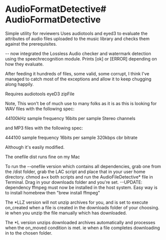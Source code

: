 # AudioFormatDetective# AudioFormatDetective
Simple utility for reviewers
Uses audiotools and eyed3 to evaluate the attributes of audio files uploaded to the music library and checks them against the prerequisites. 

-- now integrated the Lossless Audio checker and watermark detection using the speechrecognition module. 
Prints [ok] or [ERROR] depending on how they evaluate. 

After feeding it hundreds of files, some valid, some corrupt, I think I've managed to catch most of the exceptions and allow it to keep chugging along happily.

Requires
 audiotools
 eyeD3
 zipFile
 
 

Note, This won't be of much use to many folks as it is as this is looking for
WAV files with the following spec:

44100kHz sample frequency
16bits per sample
Stereo channels			

and MP3 files with the following spec:

444100 sample frequency
16bits per sample
320kbps cbr bitrate

Although it's easily modified.

The onefile dist runs fine on my Mac

To run the --onefile version which contains all dependencies, grab one from the /dist folder, grab the LAC script and place that in your user home directory. chmod a+x both scripts and run the AudioFileDetective* file in Terminal. Drag in your downloads folder and you're set. --UPDATE: dependency ffmpeg must now be installed in the host system. Easy way is to install homebrew then "brew install ffmpeg"

The *LLZ version will not unzip archives for you, and is set to execute on_created when a file is created in the downloads folder of your choosing. ie when you unzip the file manually which has downloaded.

The *L version unzips downloaded archives automatically and processes when the on_moved condition is met. ie when a file completes downloading in to the chosen folder. 	
